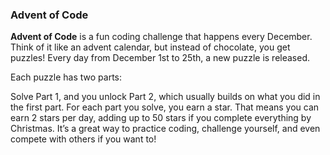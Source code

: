### Advent of Code
**Advent of Code** is a fun coding challenge that happens every December. Think of it like an advent calendar, but instead of chocolate, you get puzzles! Every day from December 1st to 25th, a new puzzle is released.

Each puzzle has two parts:

Solve Part 1, and you unlock Part 2, which usually builds on what you did in the first part.
For each part you solve, you earn a star. That means you can earn 2 stars per day, adding up to 50 stars if you complete everything by Christmas.
It’s a great way to practice coding, challenge yourself, and even compete with others if you want to!
